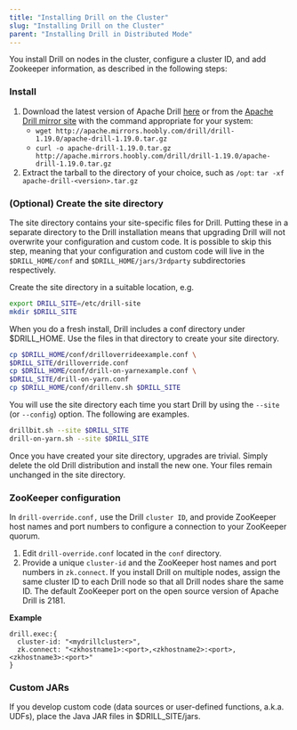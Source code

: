 ```yaml
---
title: "Installing Drill on the Cluster"
slug: "Installing Drill on the Cluster"
parent: "Installing Drill in Distributed Mode"
---
```


You install Drill on nodes in the cluster, configure a cluster ID, and add Zookeeper information, as described in the following steps:

### Install

1. Download the latest version of Apache Drill [here](http://apache.mirrors.hoobly.com/drill/drill-1.19.0/apache-drill-1.19.0.tar.gz) or from the [Apache Drill mirror site](http://www.apache.org/dyn/closer.cgi/drill/drill-1.19.0/apache-drill-1.19.0.tar.gz) with the command appropriate for your system:
   - `wget http://apache.mirrors.hoobly.com/drill/drill-1.19.0/apache-drill-1.19.0.tar.gz`
   - `curl -o apache-drill-1.19.0.tar.gz http://apache.mirrors.hoobly.com/drill/drill-1.19.0/apache-drill-1.19.0.tar.gz`
2. Extract the tarball to the directory of your choice, such as `/opt`:
   `tar -xf apache-drill-<version>.tar.gz`

### (Optional) Create the site directory

The site directory contains your site-specific files for Drill.  Putting these in a separate directory to the Drill installation means that upgrading Drill will not overwrite your configuration and custom code.  It is possible to skip this step, meaning that your configuration and custom code will live in the `$DRILL_HOME/conf` and `$DRILL_HOME/jars/3rdparty` subdirectories respectively.

Create the site directory in a suitable location, e.g.

```sh
export DRILL_SITE=/etc/drill-site
mkdir $DRILL_SITE
```

When you do a fresh install, Drill includes a conf directory under $DRILL_HOME. Use the files
in that directory to create your site directory.

```sh
cp $DRILL_HOME/conf/drilloverrideexample.conf \
$DRILL_SITE/drilloverride.conf
cp $DRILL_HOME/conf/drill-on-yarnexample.conf \
$DRILL_SITE/drill-on-yarn.conf
cp $DRILL_HOME/conf/drillenv.sh $DRILL_SITE
```

You will use the site directory each time you start Drill by using the `--site` (or `--config`) option. The following are examples.

```sh
drillbit.sh --site $DRILL_SITE
drill-on-yarn.sh --site $DRILL_SITE
```

Once you have created your site directory, upgrades are trivial. Simply delete the old Drill
distribution and install the new one. Your files remain unchanged in the site directory.

### ZooKeeper configuration

In `drill-override.conf,` use the Drill `cluster ID`, and provide ZooKeeper host names and port numbers to configure a connection to your ZooKeeper quorum.

1. Edit `drill-override.conf` located in the `conf` directory.
2. Provide a unique `cluster-id` and the ZooKeeper host names and port numbers in `zk.connect`. If you install Drill on multiple nodes, assign the same cluster ID to each Drill node so that all Drill nodes share the same ID. The default ZooKeeper port on the open source version of Apache Drill is 2181.

**Example**

```hocon
drill.exec:{
  cluster-id: "<mydrillcluster>",
  zk.connect: "<zkhostname1>:<port>,<zkhostname2>:<port>,<zkhostname3>:<port>"
}
```

### Custom JARs

If you develop custom code (data sources or user-defined functions, a.k.a. UDFs), place the Java JAR
files in $DRILL_SITE/jars.

